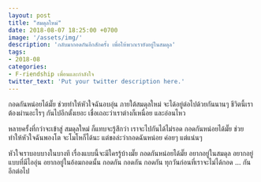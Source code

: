 ```yaml
---
layout: post
title: "สมดุลใหม่"
date: 2018-08-07 18:25:00 +0700
image: '/assets/img/'
description: 'กลับมากอดกันอีกสักครั้ง เพื่อให้พวกเรายังอยู่ในสมดุล'
tags:
- 2018-08
categories:
- F-riendship เพื่อนและกำลังใจ
twitter_text: 'Put your twitter description here.'
---
```

กอดกันหน่อยได้มั๊ย ช่วยทำให้หัวใจฉันอบอุ่น ภายใต้สมดุลใหม่ จะได้อยู่ต่อไปด้วยกันนานๆ ชีวิตนี้เราต้องผ่านอะไรๆ กันไปอีกตั้งเยอะ เชื่อเถอะว่าเราต่างก็เหนื่อย และอ่อนไหว

หลายครั้งที่กว่าจะเข้าสู่ สมดุลใหม่ ก็แทบจะรู้สึกว่า เราจะไปกันได้ไม่รอด กอดกันหน่อยได้มั๊ย ช่วยทำให้หัวใจฉันพองโต จะโมโหก็ได้นะ แต่ขอล่ะว่ากอดฉันหน่อย ค่อยๆ แต่แน่นๆ

หัวใจเราบอบบางในบางที เรื่องแบบนี้จะมีใครรู้บ้างมั๊ย กอดกันหน่อยได้มั๊ย อยากอยู่ในสมดุล อยากอยู่แบบที่มีไออุ่น อยากอยู่ในอ้อมกอดนั้น กอดกัน กอดกัน กอดกัน ทุกวันก่อนที่เราจะไม่ได้กอด ... กันอีกต่อไป
